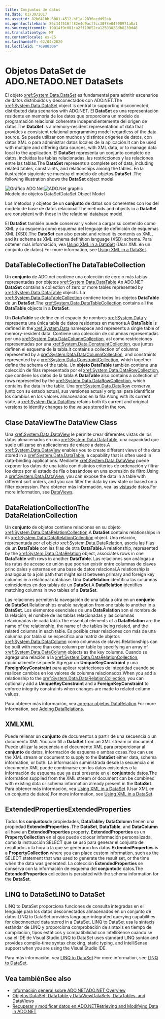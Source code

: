 ```yaml
---
title: Conjuntos de datos
ms.date: 03/30/2017
ms.assetid: 82b641bb-6001-4512-bf1a-2830acdd92ab
ms.openlocfilehash: 86c14f516ff82e4d9acf7cc3078e04590971a8a1
ms.sourcegitcommit: 19014f9c081ca2ff19652ca12503828db8239d48
ms.translationtype: MT
ms.contentlocale: es-ES
ms.lasthandoff: 02/04/2020
ms.locfileid: "76980306"
---
```

# <a name="adonet-datasets"></a><span data-ttu-id="879d5-102">Objetos DataSet de ADO.NET</span><span class="sxs-lookup"><span data-stu-id="879d5-102">ADO.NET DataSets</span></span>
<span data-ttu-id="879d5-103">El objeto <xref:System.Data.DataSet> es fundamental para admitir escenarios de datos distribuidos y desconectados con ADO.NET.</span><span class="sxs-lookup"><span data-stu-id="879d5-103">The <xref:System.Data.DataSet> object is central to supporting disconnected, distributed data scenarios with ADO.NET.</span></span> <span data-ttu-id="879d5-104">El **DataSet** es una representación residente en memoria de los datos que proporciona un modelo de programación relacional coherente independientemente del origen de datos.</span><span class="sxs-lookup"><span data-stu-id="879d5-104">The **DataSet** is a memory-resident representation of data that provides a consistent relational programming model regardless of the data source.</span></span> <span data-ttu-id="879d5-105">Se puede utilizar con muchos y distintos orígenes de datos, con datos XML o para administrar datos locales de la aplicación.</span><span class="sxs-lookup"><span data-stu-id="879d5-105">It can be used with multiple and differing data sources, with XML data, or to manage data local to the application.</span></span> <span data-ttu-id="879d5-106">El **DataSet** representa un conjunto completo de datos, incluidas las tablas relacionadas, las restricciones y las relaciones entre las tablas.</span><span class="sxs-lookup"><span data-stu-id="879d5-106">The **DataSet** represents a complete set of data, including related tables, constraints, and relationships among the tables.</span></span> <span data-ttu-id="879d5-107">En la ilustración siguiente se muestra el modelo de objetos **DataSet** .</span><span class="sxs-lookup"><span data-stu-id="879d5-107">The following illustration shows the **DataSet** object model.</span></span>  
  
 <span data-ttu-id="879d5-108">![Gráfico ADO.Net](./media/ado-1-bpuedev11.png "ado_1_bpuedev11")</span><span class="sxs-lookup"><span data-stu-id="879d5-108">![ADO.Net graphic](./media/ado-1-bpuedev11.png "ado_1_bpuedev11")</span></span>  
<span data-ttu-id="879d5-109">Modelo de objetos DataSet</span><span class="sxs-lookup"><span data-stu-id="879d5-109">DataSet Object Model</span></span>  
  
 <span data-ttu-id="879d5-110">Los métodos y objetos de un **conjunto** de datos son coherentes con los del modelo de base de datos relacional.</span><span class="sxs-lookup"><span data-stu-id="879d5-110">The methods and objects in a **DataSet** are consistent with those in the relational database model.</span></span>  
  
 <span data-ttu-id="879d5-111">El **DataSet** también puede conservar y volver a cargar su contenido como XML y su esquema como esquema del lenguaje de definición de esquemas XML (XSD).</span><span class="sxs-lookup"><span data-stu-id="879d5-111">The **DataSet** can also persist and reload its contents as XML, and its schema as XML schema definition language (XSD) schema.</span></span> <span data-ttu-id="879d5-112">Para obtener más información, vea [Using XML in a DataSet](./dataset-datatable-dataview/using-xml-in-a-dataset.md) (Usar XML en un conjunto de datos).</span><span class="sxs-lookup"><span data-stu-id="879d5-112">For more information, see [Using XML in a DataSet](./dataset-datatable-dataview/using-xml-in-a-dataset.md).</span></span>  
  
## <a name="the-datatablecollection"></a><span data-ttu-id="879d5-113">DataTableCollection</span><span class="sxs-lookup"><span data-stu-id="879d5-113">The DataTableCollection</span></span>  
 <span data-ttu-id="879d5-114">Un **conjunto** de ADO.net contiene una colección de cero o más tablas representadas por objetos <xref:System.Data.DataTable>.</span><span class="sxs-lookup"><span data-stu-id="879d5-114">An ADO.NET **DataSet** contains a collection of zero or more tables represented by <xref:System.Data.DataTable> objects.</span></span> <span data-ttu-id="879d5-115">La <xref:System.Data.DataTableCollection> contiene todos los objetos **DataTable** de un **DataSet**.</span><span class="sxs-lookup"><span data-stu-id="879d5-115">The <xref:System.Data.DataTableCollection> contains all the **DataTable** objects in a **DataSet**.</span></span>  
  
 <span data-ttu-id="879d5-116">Un **DataTable** se define en el espacio de nombres <xref:System.Data> y representa una única tabla de datos residentes en memoria.</span><span class="sxs-lookup"><span data-stu-id="879d5-116">A **DataTable** is defined in the <xref:System.Data> namespace and represents a single table of memory-resident data.</span></span> <span data-ttu-id="879d5-117">Contiene una colección de columnas representadas por una <xref:System.Data.DataColumnCollection>, así como restricciones representadas por una <xref:System.Data.ConstraintCollection>, que juntas definen el esquema de la tabla.</span><span class="sxs-lookup"><span data-stu-id="879d5-117">It contains a collection of columns represented by a <xref:System.Data.DataColumnCollection>, and constraints represented by a <xref:System.Data.ConstraintCollection>, which together define the schema of the table.</span></span> <span data-ttu-id="879d5-118">Un **objeto DataTable** también contiene una colección de filas representada por el <xref:System.Data.DataRowCollection>, que contiene los datos de la tabla.</span><span class="sxs-lookup"><span data-stu-id="879d5-118">A **DataTable** also contains a collection of rows represented by the <xref:System.Data.DataRowCollection>, which contains the data in the table.</span></span> <span data-ttu-id="879d5-119">Una <xref:System.Data.DataRow> conserva, junto con su estado actual, sus versiones actual y original para identificar los cambios en los valores almacenados en la fila.</span><span class="sxs-lookup"><span data-stu-id="879d5-119">Along with its current state, a <xref:System.Data.DataRow> retains both its current and original versions to identify changes to the values stored in the row.</span></span>  
  
## <a name="the-dataview-class"></a><span data-ttu-id="879d5-120">Clase DataView</span><span class="sxs-lookup"><span data-stu-id="879d5-120">The DataView Class</span></span>  
 <span data-ttu-id="879d5-121">Una <xref:System.Data.DataView> le permite crear diferentes vistas de los datos almacenados en una <xref:System.Data.DataTable>, una capacidad que suele utilizarse en aplicaciones de enlace a datos.</span><span class="sxs-lookup"><span data-stu-id="879d5-121">A <xref:System.Data.DataView> enables you to create different views of the data stored in a <xref:System.Data.DataTable>, a capability that is often used in data-binding applications.</span></span> <span data-ttu-id="879d5-122">Mediante <xref:System.Data.DataView> puede exponer los datos de una tabla con distintos criterios de ordenación y filtrar los datos por el estado de fila o basándose en una expresión de filtro.</span><span class="sxs-lookup"><span data-stu-id="879d5-122">Using a <xref:System.Data.DataView>, you can expose the data in a table with different sort orders, and you can filter the data by row state or based on a filter expression.</span></span> <span data-ttu-id="879d5-123">Para obtener más información, vea las [vistas](./dataset-datatable-dataview/dataviews.md)de datos.</span><span class="sxs-lookup"><span data-stu-id="879d5-123">For more information, see [DataViews](./dataset-datatable-dataview/dataviews.md).</span></span>  
  
## <a name="the-datarelationcollection"></a><span data-ttu-id="879d5-124">DataRelationCollection</span><span class="sxs-lookup"><span data-stu-id="879d5-124">The DataRelationCollection</span></span>  
 <span data-ttu-id="879d5-125">Un **conjunto** de objetos contiene relaciones en su objeto <xref:System.Data.DataRelationCollection>.</span><span class="sxs-lookup"><span data-stu-id="879d5-125">A **DataSet** contains relationships in its <xref:System.Data.DataRelationCollection> object.</span></span> <span data-ttu-id="879d5-126">Una relación, representada por el objeto <xref:System.Data.DataRelation>, asocia las filas de un **DataTable** con las filas de otra **DataTable**.</span><span class="sxs-lookup"><span data-stu-id="879d5-126">A relationship, represented by the <xref:System.Data.DataRelation> object, associates rows in one **DataTable** with rows in another **DataTable**.</span></span> <span data-ttu-id="879d5-127">Las relaciones son análogas a las rutas de acceso de unión que podrían existir entre columnas de claves principales y externas en una base de datos relacional.</span><span class="sxs-lookup"><span data-stu-id="879d5-127">A relationship is analogous to a join path that might exist between primary and foreign key columns in a relational database.</span></span> <span data-ttu-id="879d5-128">Una **DataRelation** identifica las columnas coincidentes en dos tablas de un **DataSet**.</span><span class="sxs-lookup"><span data-stu-id="879d5-128">A **DataRelation** identifies matching columns in two tables of a **DataSet**.</span></span>  
  
 <span data-ttu-id="879d5-129">Las relaciones permiten la navegación de una tabla a otra en un **conjunto de DataSet**.</span><span class="sxs-lookup"><span data-stu-id="879d5-129">Relationships enable navigation from one table to another in a **DataSet**.</span></span> <span data-ttu-id="879d5-130">Los elementos esenciales de una **DataRelation** son el nombre de la relación, el nombre de las tablas relacionadas y las columnas relacionadas de cada tabla.</span><span class="sxs-lookup"><span data-stu-id="879d5-130">The essential elements of a **DataRelation** are the name of the relationship, the name of the tables being related, and the related columns in each table.</span></span> <span data-ttu-id="879d5-131">Es posible crear relaciones con más de una columna por tabla si se especifica una matriz de objetos <xref:System.Data.DataColumn> como columnas de claves.</span><span class="sxs-lookup"><span data-stu-id="879d5-131">Relationships can be built with more than one column per table by specifying an array of <xref:System.Data.DataColumn> objects as the key columns.</span></span> <span data-ttu-id="879d5-132">Cuando se agrega una relación a la <xref:System.Data.DataRelationCollection>, opcionalmente se puede Agregar un **UniqueKeyConstraint** y una **ForeignKeyConstraint** para aplicar restricciones de integridad cuando se realicen cambios en los valores de columna relacionados.</span><span class="sxs-lookup"><span data-stu-id="879d5-132">When you add a relationship to the <xref:System.Data.DataRelationCollection>, you can optionally add a **UniqueKeyConstraint** and a **ForeignKeyConstraint** to enforce integrity constraints when changes are made to related column values.</span></span>  
  
 <span data-ttu-id="879d5-133">Para obtener más información, vea [agregar objetos DataRelation](./dataset-datatable-dataview/adding-datarelations.md).</span><span class="sxs-lookup"><span data-stu-id="879d5-133">For more information, see [Adding DataRelations](./dataset-datatable-dataview/adding-datarelations.md).</span></span>  
  
## <a name="xml"></a><span data-ttu-id="879d5-134">XML</span><span class="sxs-lookup"><span data-stu-id="879d5-134">XML</span></span>  
 <span data-ttu-id="879d5-135">Puede rellenar un **conjunto** de documentos a partir de una secuencia o un documento XML.</span><span class="sxs-lookup"><span data-stu-id="879d5-135">You can fill a **DataSet** from an XML stream or document.</span></span> <span data-ttu-id="879d5-136">Puede utilizar la secuencia o el documento XML para proporcionar al **conjunto** de datos, información de esquema o ambas cosas.</span><span class="sxs-lookup"><span data-stu-id="879d5-136">You can use the XML stream or document to supply to the **DataSet** either data, schema information, or both.</span></span> <span data-ttu-id="879d5-137">La información suministrada desde la secuencia o el documento XML puede combinarse con los datos existentes o la información de esquema que ya está presente en el **conjunto**de datos.</span><span class="sxs-lookup"><span data-stu-id="879d5-137">The information supplied from the XML stream or document can be combined with existing data or schema information already present in the **DataSet**.</span></span> <span data-ttu-id="879d5-138">Para obtener más información, vea [Using XML in a DataSet](./dataset-datatable-dataview/using-xml-in-a-dataset.md) (Usar XML en un conjunto de datos).</span><span class="sxs-lookup"><span data-stu-id="879d5-138">For more information, see [Using XML in a DataSet](./dataset-datatable-dataview/using-xml-in-a-dataset.md).</span></span>  
  
## <a name="extendedproperties"></a><span data-ttu-id="879d5-139">ExtendedProperties</span><span class="sxs-lookup"><span data-stu-id="879d5-139">ExtendedProperties</span></span>  
 <span data-ttu-id="879d5-140">Todos los **conjuntos**de propiedades, **DataTable**y **DataColumn** tienen una propiedad **ExtendedProperties** .</span><span class="sxs-lookup"><span data-stu-id="879d5-140">The **DataSet**, **DataTable**, and **DataColumn** all have an **ExtendedProperties** property.</span></span> <span data-ttu-id="879d5-141">**ExtendedProperties** es un **PropertyCollection** en el que puede colocar información personalizada, como la instrucción SELECT que se usó para generar el conjunto de resultados o la hora a la que se generaron los datos.</span><span class="sxs-lookup"><span data-stu-id="879d5-141">**ExtendedProperties** is a **PropertyCollection** where you can place custom information, such as the SELECT statement that was used to generate the result set, or the time when the data was generated.</span></span> <span data-ttu-id="879d5-142">La colección **ExtendedProperties** se conserva con la información de esquema del **conjunto**de datos.</span><span class="sxs-lookup"><span data-stu-id="879d5-142">The **ExtendedProperties** collection is persisted with the schema information for the **DataSet**.</span></span>  
  
## <a name="linq-to-dataset"></a><span data-ttu-id="879d5-143">LINQ to DataSet</span><span class="sxs-lookup"><span data-stu-id="879d5-143">LINQ to DataSet</span></span>  
 <span data-ttu-id="879d5-144">LINQ to DataSet proporciona funciones de consulta integradas en el lenguaje para los datos desconectados almacenados en un conjunto de datos.</span><span class="sxs-lookup"><span data-stu-id="879d5-144">LINQ to DataSet provides language-integrated querying capabilities for disconnected data stored in a DataSet.</span></span> <span data-ttu-id="879d5-145">LINQ to DataSet usa la sintaxis estándar de LINQ y proporciona comprobación de sintaxis en tiempo de compilación, tipos estáticos y compatibilidad con IntelliSense cuando se usa el IDE de Visual Studio.</span><span class="sxs-lookup"><span data-stu-id="879d5-145">LINQ to DataSet uses standard LINQ syntax and provides compile-time syntax checking, static typing, and IntelliSense support when you are using the Visual Studio IDE.</span></span>  
  
 <span data-ttu-id="879d5-146">Para más información, vea [LINQ to DataSet](linq-to-dataset.md).</span><span class="sxs-lookup"><span data-stu-id="879d5-146">For more information, see [LINQ to DataSet](linq-to-dataset.md).</span></span>  
  
## <a name="see-also"></a><span data-ttu-id="879d5-147">Vea también</span><span class="sxs-lookup"><span data-stu-id="879d5-147">See also</span></span>

- [<span data-ttu-id="879d5-148">Información general sobre ADO.NET</span><span class="sxs-lookup"><span data-stu-id="879d5-148">ADO.NET Overview</span></span>](ado-net-overview.md)
- [<span data-ttu-id="879d5-149">Objetos DataSet, DataTable y DataView</span><span class="sxs-lookup"><span data-stu-id="879d5-149">DataSets, DataTables, and DataViews</span></span>](./dataset-datatable-dataview/index.md)
- [<span data-ttu-id="879d5-150">Recuperar y modificar datos en ADO.NET</span><span class="sxs-lookup"><span data-stu-id="879d5-150">Retrieving and Modifying Data in ADO.NET</span></span>](retrieving-and-modifying-data.md)

